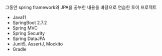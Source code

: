 그동안 spring framework와 JPA을 공부한 내용을 바탕으로 연습한 토이 프로젝트

* Java11
* SpringBoot 2.7.2
* Spring MVC
* Spring Security
* Spring DataJPA
* Junit5, AssertJ, Mockito
* Gradle